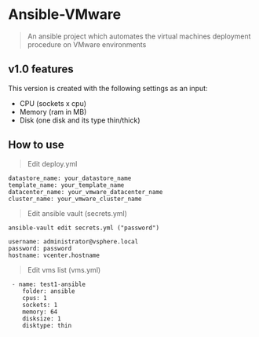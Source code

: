 # Ansible-VMware
> An ansible project which automates the virtual machines deployment procedure on VMware environments

## v1.0 features

This version is created with the following settings as an input:

- CPU (sockets x cpu)
- Memory (ram in MB)
- Disk (one disk and its type thin/thick)

## How to use 

> Edit deploy.yml

    datastore_name: your_datastore_name
    template_name: your_template_name
    datacenter_name: your_vmware_datacenter_name
    cluster_name: your_vmware_cluster_name


> Edit ansible vault (secrets.yml)


`ansible-vault edit secrets.yml ("password")`


    username: administrator@vsphere.local
    password: password
    hostname: vcenter.hostname

> Edit vms list (vms.yml)

     - name: test1-ansible
        folder: ansible
        cpus: 1
        sockets: 1
        memory: 64
        disksize: 1
        disktype: thin
